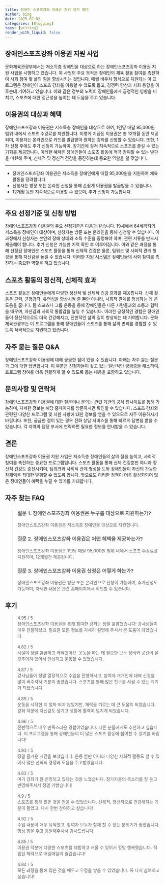 ```yaml
---
title: 장애인 스포츠강좌 이용권 지원 복지 확대
author: bing
date: 2025-02-02
categories: [Blogging]
tags: [writing]
render_with_liquid: false
---
```

<h2 id='장애인스포츠강좌지원사업'>장애인스포츠강좌 이용권 지원 사업</h2>

<p>문화체육관광부에서는 저소득층 장애인을 대상으로 하는 장애인스포츠강좌 이용권 지원 사업을 시행하고 있습니다. 이 사업의 주요 목적은 장애인의 체육 활동 참여를 촉진하여 사회 참여 및 삶의 질을 향상시키는 것입니다. 매월 바우처 형식으로 지원되는 이 프로그램은 장애인이 스포츠 강좌를 이용할 수 있도록 돕고, 경쟁력 향상과 사회 통합을 이루는데 기여하고 있습니다. 이와 같은 정부의 노력이 장애인들에게 긍정적인 영향을 미치고, 스포츠에 대한 접근성을 높이는 데 도움을 주고 있습니다.</p>

<h2 id='지원대상과혜택'>이용권의 대상과 혜택</h2>

<p>장애인스포츠강좌 이용권은 저소득층 장애인을 대상으로 하여, 1인당 매달 95,000원 범위 내에서 스포츠 수강료를 지원합니다. 이렇게 지급된 이용권은 총 12개월 동안 제공되며, 이용자는 온라인으로 카드를 발급받아 원하는 강좌를 신청할 수 있습니다. 또한, 1차 신청 후에도 추가 신청이 가능하여, 장기간에 걸쳐 지속적으로 스포츠를 즐길 수 있는 기회를 제공합니다. 이러한 혜택은 장애인들이 스포츠 활동에 적극 참여할 수 있는 발판을 마련해 주며, 신체적 및 정신적 건강을 증진하는데 중요한 역할을 할 것입니다.</p>

<hr />

<ul>
    <li>장애인스포츠강좌 이용권은 저소득층 장애인에게 매월 95,000원을 지원하여 체육 활동을 장려합니다.</li>
    <li>신청자는 방문 또는 온라인 신청을 통해 손쉽게 이용권을 발급받을 수 있습니다.</li>
    <li>12개월 동안 지속적으로 이용할 수 있으며, 추가 신청이 가능합니다.</li>
</ul>

<hr />

<h2 id='선정기준과신청방법'>주요 선정기준 및 신청 방법</h2>

<p>장애인스포츠강좌 이용권의 주요 선정기준은 다음과 같습니다. 19세에서 64세까지의 저소득층 장애인이 대상이며, 신청자는 방문 또는 온라인을 통해 신청할 수 있습니다. 이 과정에서 신청자는 본인의 장애 상태와 소득 수준을 증명해야 하며, 관련 서류를 반드시 제출해야 합니다. 추가 신청은 가능한 지역 확인 후 이루어집니다. 이와 같은 과정을 통해 선정된 장애인은 스포츠 활동을 통해 신체적 건강은 물론, 팀워크 및 사회적 관계 형성을 통해 자신감을 높일 수 있습니다. 이러한 지원 시스템은 장애인들의 사회 참여를 촉진하는 중요한 역할을 하고 있습니다.</p>

<h2 id='정신적신체적효과'>스포츠 활동의 정신적, 신체적 효과</h2>

<p>스포츠 활동은 장애인들에게 다양한 정신적 및 신체적 건강 효과를 제공합니다. 신체 활동은 근력, 균형감각, 유연성을 향상시켜 줄 뿐만 아니라, 사회적 관계를 형성하는 데 큰 도움을 줍니다. 팀 스포츠나 그룹 운동을 통해 장애인들은 다른 사람들과의 소통과 협력을 배우며, 자신감과 사회적 통합감을 높일 수 있습니다. 이러한 긍정적인 경험은 장애인들이 정신적으로도 더욱 건강해지고, 전반적인 삶의 질이 향상되는 데 기여합니다. 문화체육관광부는 이 프로그램을 통해 장애인들이 스포츠를 통해 삶의 변화를 경험할 수 있도록 적극적으로 지원하고 있습니다.</p>

<h2 id='자주묻는질문'>자주 묻는 질문 Q&A</h2>

<p>장애인스포츠강좌 이용권에 대해 궁금한 점이 있을 수 있습니다. 아래는 자주 묻는 질문과 그에 대한 답변입니다. 이 부분은 신청자들이 갖고 있는 일반적인 궁금증을 해소하여, 프로그램 참여를 더욱 원활하게 할 수 있도록 돕는 내용을 포함하고 있습니다.</p>

<h2 id='문의사항과연락처'>문의사항 및 연락처</h2>

<p>장애인스포츠강좌 이용권에 대한 질문이나 문의는 관련 기관의 공식 웹사이트를 통해 가능하며, 자세한 정보는 해당 홈페이지를 방문하시면 확인할 수 있습니다. 스포츠 강좌와 관련된 다양한 프로그램 및 지원 사항에 대한 정보를 얻을 수 있으므로 자주 이용하시기 바랍니다. 또한, 궁금한 점이 있는 경우 전화 상담 서비스를 통해 빠르게 답변을 받을 수 있습니다. 각 지역의 담당 부서에 연락하면 필요한 정보를 안내받을 수 있습니다.</p>

<h2 id='결론'>결론</h2>

<p>장애인스포츠강좌 이용권 지원 사업은 저소득층 장애인들의 삶의 질을 높이고, 사회적 참여를 촉진하는 중요한 프로그램입니다. 스포츠 활동을 통해 신체 건강뿐만 아니라 정신적 건강도 증진시키며, 팀워크와 사회적 관계 형성을 도와 장애인들이 자신의 가능한 잠재력을 최대한 발휘할 수 있도록 합니다. 앞으로도 이러한 정책이 더욱 활성화되어 많은 장애인들이 혜택을 누릴 수 있기를 기대합니다.</p>
<h2 id='자주_찾는_FAQ'>자주 찾는 FAQ</h2>
<div itemscope="" itemtype="https://schema.org/FAQPage"> 
<blockquote> 
<div itemscope="" itemprop="mainEntity" itemtype="https://schema.org/Question"> 
<h3 itemprop="name">질문 1. 장애인스포츠강좌 이용권은 누구를 대상으로 지원하는가?</h3> 
<div itemscope="" itemprop="acceptedAnswer" itemtype="https://schema.org/Answer"> 
<span itemprop="text"> 
<p>장애인스포츠강좌 이용권은 저소득층 장애인을 대상으로 지원합니다.</p> 
</span> 
</div> 
</div> 

<div itemscope="" itemprop="mainEntity" itemtype="https://schema.org/Question"> 
<h3 itemprop="name">질문 2. 장애인스포츠강좌 이용권은 어떤 혜택을 제공하는가?</h3> 
<div itemscope="" itemprop="acceptedAnswer" itemtype="https://schema.org/Answer"> 
<span itemprop="text"> 
<p>장애인스포츠강좌 이용권은 1인당 매달 95,000원 범위 내에서 스포츠 수강료를 지원하며, 12개월간 제공됩니다.</p> 
</span> 
</div> 
</div> 

<div itemscope="" itemprop="mainEntity" itemtype="https://schema.org/Question"> 
<h3 itemprop="name">질문 3. 장애인스포츠강좌 이용권 신청은 어떻게 하는가?</h3> 
<div itemscope="" itemprop="acceptedAnswer" itemtype="https://schema.org/Answer"> 
<span itemprop="text"> 
<p>장애인스포츠강좌 이용권은 방문 또는 온라인으로 신청이 가능하며, 추가신청도 가능하며, 자세한 내용은 관련 홈페이지에서 확인할 수 있습니다.</p> 
</span> 
</div> 
</div> 
</blockquote> 
</div>
<h2 id='후기'>후기</h2>
<div itemscope itemtype="https://schema.org/Product">
  <blockquote>
  <div itemprop="review" itemscope itemtype="https://schema.org/Review">
      <div itemprop="reviewRating" itemscope itemtype="https://schema.org/Rating"> <span itemprop="ratingValue">4.95</span> / <span itemprop="bestRating">5</span> </div>
      <span itemprop="reviewBody">장애인스포츠강좌 이용권을 통해 참여한 강좌는 정말 훌륭했습니다! 강사님들이 매우 친절하셨고, 필요한 모든 정보를 자세히 설명해 주셔서 큰 도움이 되었습니다.</span>
  </div>
  <br>
  <div itemprop="review" itemscope itemtype="https://schema.org/Review">
      <div itemprop="reviewRating" itemscope itemtype="https://schema.org/Rating"> <span itemprop="ratingValue">4.82</span> / <span itemprop="bestRating">5</span> </div>
      <span itemprop="reviewBody">시설이 정말 깔끔하고 쾌적했어요. 운동을 하는 데 필요한 모든 장비와 공간이 잘 갖추어져 있어서 안심하고 운동할 수 있었습니다.</span>
  </div>
  <br>
  <div itemprop="review" itemscope itemtype="https://schema.org/Review">
      <div itemprop="reviewRating" itemscope itemtype="https://schema.org/Rating"> <span itemprop="ratingValue">4.87</span> / <span itemprop="bestRating">5</span> </div>
      <span itemprop="reviewBody">강사님들이 정말 열정적으로 수업을 진행하시고, 참여자 개개인에 대해 신경을 많이 써주셔서 기분이 좋았습니다. 스포츠를 통해 많은 친구를 사귈 수 있는 계기가 되었습니다.</span>
  </div>
  <br>
  <div itemprop="review" itemscope itemtype="https://schema.org/Review">
      <div itemprop="reviewRating" itemscope itemtype="https://schema.org/Rating"> <span itemprop="ratingValue">4.89</span> / <span itemprop="bestRating">5</span> </div>
      <span itemprop="reviewBody">운동을 시작한 지 얼마 되지 않았지만, 체력을 기르는 데 큰 도움이 되었습니다. 강좌 덕분에 자신감도 생기고 생활에 활력이 넘치게 되었습니다.</span>
  </div>
  <br>
  <div itemprop="review" itemscope itemtype="https://schema.org/Review">
      <div itemprop="reviewRating" itemscope itemtype="https://schema.org/Rating"> <span itemprop="ratingValue">4.96</span> / <span itemprop="bestRating">5</span> </div>
      <span itemprop="reviewBody">전반적으로 매우 만족스러운 경험이었습니다. 다른 분들에게도 추천하고 싶습니다. 이 프로그램을 통해 장애인들이 더 많은 스포츠 활동에 참여할 수 있기를 바랍니다!</span>
  </div>
  <br>
  <div itemprop="review" itemscope itemtype="https://schema.org/Review">
      <div itemprop="reviewRating" itemscope itemtype="https://schema.org/Rating"> <span itemprop="ratingValue">4.93</span> / <span itemprop="bestRating">5</span> </div>
      <span itemprop="reviewBody">정말 즐거운 시간을 보냈습니다. 운동 뿐만 아니라 다양한 사회적 활동도 할 수 있어서 많은 선의의 경쟁과 도움을 주고받았습니다.</span>
  </div>
  <br>
  <div itemprop="review" itemscope itemtype="https://schema.org/Review">
      <div itemprop="reviewRating" itemscope itemtype="https://schema.org/Rating"> <span itemprop="ratingValue">4.83</span> / <span itemprop="bestRating">5</span> </div>
      <span itemprop="reviewBody">여기 강좌가 잘 운영되고 있다는 것을 느꼈습니다. 참가자들의 목소리를 잘 듣고 반영해주셔서 정말 기뻤습니다!</span>
  </div>
  <br>
  <div itemprop="review" itemscope itemtype="https://schema.org/Review">
      <div itemprop="reviewRating" itemscope itemtype="https://schema.org/Rating"> <span itemprop="ratingValue">4.9</span> / <span itemprop="bestRating">5</span> </div>
      <span itemprop="reviewBody">스포츠를 통해 많은 것을 얻을 수 있었습니다. 신체적, 정신적으로 건강해지는 기분이 들었고, 다시 한번 참여하고 싶습니다!</span>
  </div>
  <br>
  <div itemprop="review" itemscope itemtype="https://schema.org/Review">
      <div itemprop="reviewRating" itemscope itemtype="https://schema.org/Rating"> <span itemprop="ratingValue">4.92</span> / <span itemprop="bestRating">5</span> </div>
      <span itemprop="reviewBody">수업 내용이 매우 유익했고, 참여자 모두가 함께 할 수 있는 분위기가 좋았습니다. 항상 힘을 주고 응원해주셔서 감사드립니다.</span>
  </div>
  <br>
  <div itemprop="review" itemscope itemtype="https://schema.org/Review">
      <div itemprop="reviewRating" itemscope itemtype="https://schema.org/Rating"> <span itemprop="ratingValue">4.85</span> / <span itemprop="bestRating">5</span> </div>
      <span itemprop="reviewBody">이용권 덕분에 다양한 스포츠를 체험하고 배울 수 있어서 정말 행복했습니다. 적립된 체력으로 매일매일이 즐겁습니다!</span>
  </div>
  <br>
  <div itemprop="review" itemscope itemtype="https://schema.org/Review">
      <div itemprop="reviewRating" itemscope itemtype="https://schema.org/Rating"> <span itemprop="ratingValue">4.84</span> / <span itemprop="bestRating">5</span> </div>
      <span itemprop="reviewBody">모든 과정을 통해 많은 것을 배우고 우정을 쌓을 수 있었습니다. 꼭 다시 참여하고 싶습니다!</span>
  </div>
  </blockquote>
</div>
